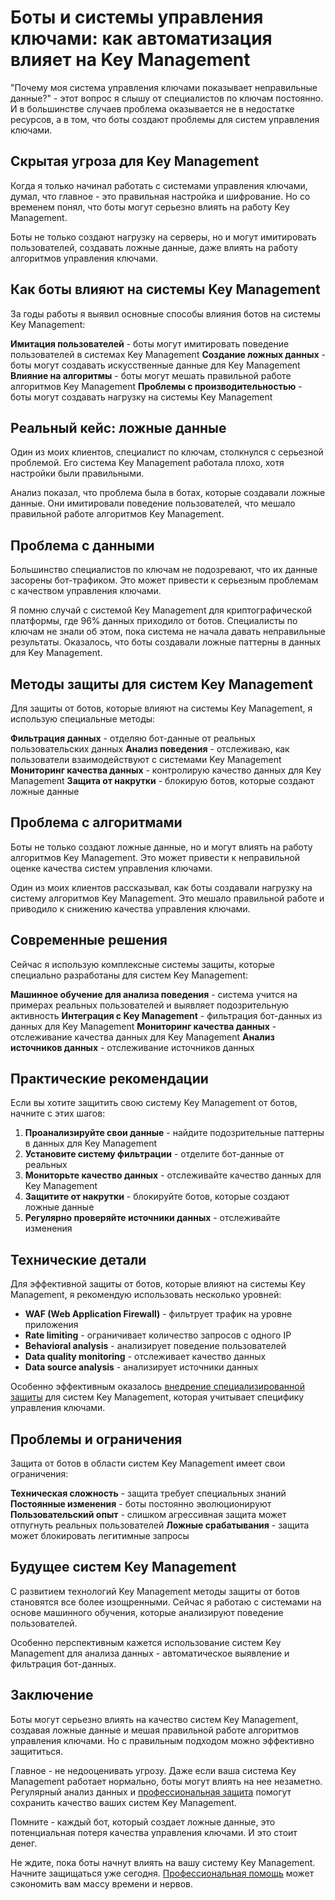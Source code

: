 ﻿# Боты и системы управления ключами: как автоматизация влияет на Key Management

"Почему моя система управления ключами показывает неправильные данные?" - этот вопрос я слышу от специалистов по ключам постоянно. И в большинстве случаев проблема оказывается не в недостатке ресурсов, а в том, что боты создают проблемы для систем управления ключами.

## Скрытая угроза для Key Management

Когда я только начинал работать с системами управления ключами, думал, что главное - это правильная настройка и шифрование. Но со временем понял, что боты могут серьезно влиять на работу Key Management.

Боты не только создают нагрузку на серверы, но и могут имитировать пользователей, создавать ложные данные, даже влиять на работу алгоритмов управления ключами.

## Как боты влияют на системы Key Management

За годы работы я выявил основные способы влияния ботов на системы Key Management:

**Имитация пользователей** - боты могут имитировать поведение пользователей в системах Key Management
**Создание ложных данных** - боты могут создавать искусственные данные для Key Management
**Влияние на алгоритмы** - боты могут мешать правильной работе алгоритмов Key Management
**Проблемы с производительностью** - боты могут создавать нагрузку на системы Key Management

## Реальный кейс: ложные данные

Один из моих клиентов, специалист по ключам, столкнулся с серьезной проблемой. Его система Key Management работала плохо, хотя настройки были правильными.

Анализ показал, что проблема была в ботах, которые создавали ложные данные. Они имитировали поведение пользователей, что мешало правильной работе алгоритмов Key Management.

## Проблема с данными

Большинство специалистов по ключам не подозревают, что их данные засорены бот-трафиком. Это может привести к серьезным проблемам с качеством управления ключами.

Я помню случай с системой Key Management для криптографической платформы, где 96% данных приходило от ботов. Специалисты по ключам не знали об этом, пока система не начала давать неправильные результаты. Оказалось, что боты создавали ложные паттерны в данных для Key Management.

## Методы защиты для систем Key Management

Для защиты от ботов, которые влияют на системы Key Management, я использую специальные методы:

**Фильтрация данных** - отделяю бот-данные от реальных пользовательских данных
**Анализ поведения** - отслеживаю, как пользователи взаимодействуют с системами Key Management
**Мониторинг качества данных** - контролирую качество данных для Key Management
**Защита от накрутки** - блокирую ботов, которые создают ложные данные

## Проблема с алгоритмами

Боты не только создают ложные данные, но и могут влиять на работу алгоритмов Key Management. Это может привести к неправильной оценке качества систем управления ключами.

Один из моих клиентов рассказывал, как боты создавали нагрузку на систему алгоритмов Key Management. Это мешало правильной работе и приводило к снижению качества управления ключами.

## Современные решения

Сейчас я использую комплексные системы защиты, которые специально разработаны для систем Key Management:

**Машинное обучение для анализа поведения** - система учится на примерах реальных пользователей и выявляет подозрительную активность
**Интеграция с Key Management** - фильтрация бот-данных из данных для Key Management
**Мониторинг качества данных** - отслеживание качества данных для Key Management
**Анализ источников данных** - отслеживание источников данных

## Практические рекомендации

Если вы хотите защитить свою систему Key Management от ботов, начните с этих шагов:

1. **Проанализируйте свои данные** - найдите подозрительные паттерны в данных для Key Management
2. **Установите систему фильтрации** - отделите бот-данные от реальных
3. **Мониторьте качество данных** - отслеживайте качество данных для Key Management
4. **Защитите от накрутки** - блокируйте ботов, которые создают ложные данные
5. **Регулярно проверяйте источники данных** - отслеживайте изменения

## Технические детали

Для эффективной защиты от ботов, которые влияют на системы Key Management, я рекомендую использовать несколько уровней:

- **WAF (Web Application Firewall)** - фильтрует трафик на уровне приложения
- **Rate limiting** - ограничивает количество запросов с одного IP
- **Behavioral analysis** - анализирует поведение пользователей
- **Data quality monitoring** - отслеживает качество данных
- **Data source analysis** - анализирует источники данных

Особенно эффективным оказалось [внедрение специализированной защиты](https://progaem.com/ustanovka-antibota-usluga-po-zashhite-ot-botov-vashih-sajtov-na-razlichnyh-cms-sistemah.html) для систем Key Management, которая учитывает специфику управления ключами.

## Проблемы и ограничения

Защита от ботов в области систем Key Management имеет свои ограничения:

**Техническая сложность** - защита требует специальных знаний
**Постоянные изменения** - боты постоянно эволюционируют
**Пользовательский опыт** - слишком агрессивная защита может отпугнуть реальных пользователей
**Ложные срабатывания** - защита может блокировать легитимные запросы

## Будущее систем Key Management

С развитием технологий Key Management методы защиты от ботов становятся все более изощренными. Сейчас я работаю с системами на основе машинного обучения, которые анализируют поведение пользователей.

Особенно перспективным кажется использование систем Key Management для анализа данных - автоматическое выявление и фильтрация бот-данных.

## Заключение

Боты могут серьезно влиять на качество систем Key Management, создавая ложные данные и мешая правильной работе алгоритмов управления ключами. Но с правильным подходом можно эффективно защититься.

Главное - не недооценивать угрозу. Даже если ваша система Key Management работает нормально, боты могут влиять на нее незаметно. Регулярный анализ данных и [профессиональная защита](https://progaem.com/ustanovka-antibota-usluga-po-zashhite-ot-botov-vashih-sajtov-na-razlichnyh-cms-sistemah.html) помогут сохранить качество ваших систем Key Management.

Помните - каждый бот, который создает ложные данные, это потенциальная потеря качества управления ключами. И это стоит денег.

Не ждите, пока боты начнут влиять на вашу систему Key Management. Начните защищаться уже сегодня. [Профессиональная помощь](https://progaem.com/ustanovka-antibota-usluga-po-zashhite-ot-botov-vashih-sajtov-na-razlichnyh-cms-sistemah.html) может сэкономить вам массу времени и нервов.
